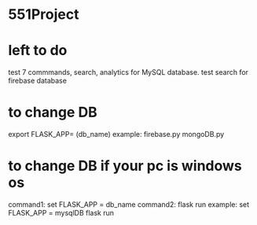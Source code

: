 # 551Project

# left to do
test 7 commmands, search, analytics for MySQL database.
test search for firebase database

# to change DB
export FLASK_APP= (db_name)
example: firebase.py mongoDB.py

# to change DB if your pc is windows os
command1: set FLASK_APP = db_name
command2: flask run 
example: set FLASK_APP = mysqlDB
         flask run